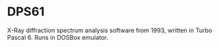 # DPS61
X-Ray diffraction spectrum analysis software from 1993, written in Turbo Pascal 6. Runs in DOSBox emulator.
